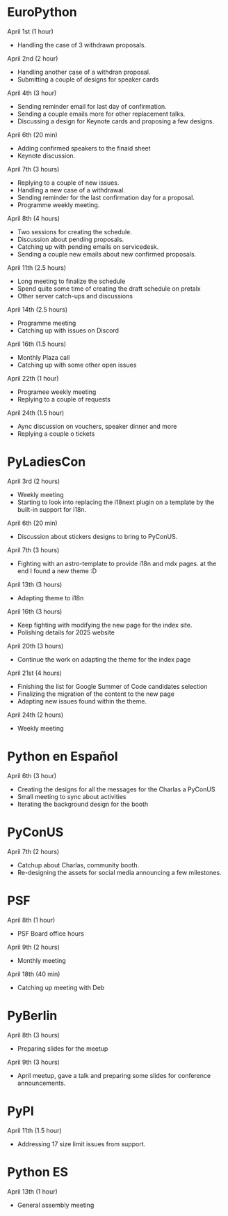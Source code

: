 # EuroPython

April 1st (1 hour)

- Handling the case of 3 withdrawn proposals.

April 2nd (2 hour)

- Handling another case of a withdran proposal.
- Submitting a couple of designs for speaker cards

April 4th (3 hour)

- Sending reminder email for last day of confirmation.
- Sending a couple emails more for other replacement talks.
- Discussing a design for Keynote cards and proposing a few designs.

April 6th (20 min)

- Adding confirmed speakers to the finaid sheet
- Keynote discussion.

April 7th (3 hours)

- Replying to a couple of new issues.
- Handling a new case of a withdrawal.
- Sending reminder for the last confirmation day for a proposal.
- Programme weekly meeting.

April 8th (4 hours)

- Two sessions for creating the schedule.
- Discussion about pending proposals.
- Catching up with pending emails on servicedesk.
- Sending a couple new emails about new confirmed proposals.

April 11th (2.5 hours)

* Long meeting to finalize the schedule
* Spend quite some time of creating the draft schedule on pretalx
* Other server catch-ups and discussions

April 14th (2.5 hours)

* Programme meeting
* Catching up with issues on Discord

April 16th (1.5 hours)

* Monthly Plaza call
* Catching up with some other open issues

April 22th (1 hour)

* Programee weekly meeting
* Replying to a couple of requests

April 24th (1.5 hour)

* Aync discussion on vouchers, speaker dinner and more
* Replying a couple o tickets

# PyLadiesCon

April 3rd (2 hours)

- Weekly meeting
- Starting to look into replacing the i18next plugin on a template
  by the built-in support for i18n.

April 6th (20 min)

- Discussion about stickers designs to bring to PyConUS.

April 7th (3 hours)

- Fighting with an astro-template to provide i18n and mdx pages.
  at the end I found a new theme :D

April 13th (3 hours)

- Adapting theme to i18n

April 16th (3 hours)

- Keep fighting with modifying the new page for the index site.
- Polishing details for 2025 website

April 20th (3 hours)

- Continue the work on adapting the theme for the index page

April 21st (4 hours)

- Finishing the list for Google Summer of Code candidates selection
- Finalizing the migration of the content to the new page
- Adapting new issues found within the theme.

April 24th (2 hours)

* Weekly meeting

# Python en Español

April 6th (3 hour)

- Creating the designs for all the messages for the Charlas a PyConUS
- Small meeting to sync about activities
- Iterating the background design for the booth

# PyConUS

April 7th (2 hours)

- Catchup about Charlas, community booth.
- Re-designing the assets for social media announcing a few milestones.

# PSF

April 8th (1 hour)

- PSF Board office hours

April 9th (2 hours)

- Monthly meeting

April 18th (40 min)

- Catching up meeting with Deb

# PyBerlin

April 8th (3 hours)

* Preparing slides for the meetup

April 9th (3 hours)

* April meetup, gave a talk and preparing some slides for conference
    announcements.

# PyPI

April 11th (1.5 hour)

* Addressing 17 size limit issues from support.

# Python ES

April 13th  (1 hour)

* General assembly meeting
